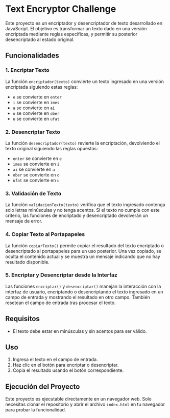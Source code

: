# Text Encryptor Challenge

Este proyecto es un encriptador y desencriptador de texto desarrollado en JavaScript. El objetivo es transformar un texto dado en una versión encriptada mediante reglas específicas, y permitir su posterior desencriptado al estado original.

## Funcionalidades

### 1. Encriptar Texto
La función `encriptador(texto)` convierte un texto ingresado en una versión encriptada siguiendo estas reglas:
- `e` se convierte en `enter`
- `i` se convierte en `imes`
- `a` se convierte en `ai`
- `o` se convierte en `ober`
- `u` se convierte en `ufat`

### 2. Desencriptar Texto
La función `desencriptador(texto)` revierte la encriptación, devolviendo el texto original siguiendo las reglas opuestas:
- `enter` se convierte en `e`
- `imes` se convierte en `i`
- `ai` se convierte en `a`
- `ober` se convierte en `o`
- `ufat` se convierte en `u`

### 3. Validación de Texto
La función `validacionTexto(texto)` verifica que el texto ingresado contenga solo letras minúsculas y no tenga acentos. Si el texto no cumple con este criterio, las funciones de encriptado y desencriptado devolverán un mensaje de error.

### 4. Copiar Texto al Portapapeles
La función `copiarTexto()` permite copiar el resultado del texto encriptado o desencriptado al portapapeles para un uso posterior. Una vez copiado, se oculta el contenido actual y se muestra un mensaje indicando que no hay resultado disponible.

### 5. Encriptar y Desencriptar desde la Interfaz
Las funciones `encriptar()` y `desencriptar()` manejan la interacción con la interfaz de usuario, encriptando o desencriptando el texto ingresado en un campo de entrada y mostrando el resultado en otro campo. También resetean el campo de entrada tras procesar el texto.

## Requisitos
- El texto debe estar en minúsculas y sin acentos para ser válido.

## Uso
1. Ingresa el texto en el campo de entrada.
2. Haz clic en el botón para encriptar o desencriptar.
3. Copia el resultado usando el botón correspondiente.

## Ejecución del Proyecto
Este proyecto es ejecutable directamente en un navegador web. Solo necesitas clonar el repositorio y abrir el archivo `index.html` en tu navegador para probar la funcionalidad.